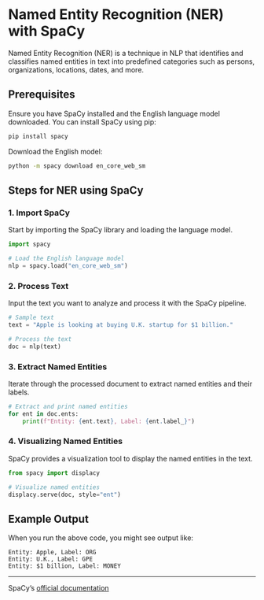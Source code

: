 # Named Entity Recognition (NER) with SpaCy

Named Entity Recognition (NER) is a technique in NLP that identifies and classifies named entities in text into predefined categories such as persons, organizations, locations, dates, and more.

## Prerequisites

Ensure you have SpaCy installed and the English language model downloaded. You can install SpaCy using pip:

```bash
pip install spacy
```

Download the English model:

```bash
python -m spacy download en_core_web_sm
```

## Steps for NER using SpaCy

### 1. **Import SpaCy**

Start by importing the SpaCy library and loading the language model.

```python
import spacy

# Load the English language model
nlp = spacy.load("en_core_web_sm")
```

### 2. **Process Text**

Input the text you want to analyze and process it with the SpaCy pipeline.

```python
# Sample text
text = "Apple is looking at buying U.K. startup for $1 billion."

# Process the text
doc = nlp(text)
```

### 3. **Extract Named Entities**

Iterate through the processed document to extract named entities and their labels.

```python
# Extract and print named entities
for ent in doc.ents:
    print(f"Entity: {ent.text}, Label: {ent.label_}")
```

### 4. **Visualizing Named Entities**

SpaCy provides a visualization tool to display the named entities in the text.

```python
from spacy import displacy

# Visualize named entities
displacy.serve(doc, style="ent")
```

## Example Output

When you run the above code, you might see output like:

```
Entity: Apple, Label: ORG
Entity: U.K., Label: GPE
Entity: $1 billion, Label: MONEY
```
---

SpaCy’s [official documentation](https://spacy.io/usage/training#ner)
